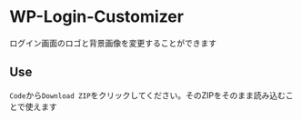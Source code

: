 # WP-Login-Customizer

ログイン画面のロゴと背景画像を変更することができます

## Use

`Code`から`Download ZIP`をクリックしてください。そのZIPをそのまま読み込むことで使えます